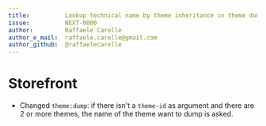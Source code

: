 ```yaml
---
title:          Lookup technical name by theme inheritance in theme dump command
issue:          NEXT-0000
author:         Raffaele Carelle
author_e_mail:  raffaele.carelle@gmail.com
author_github:  @raffaelecarelle
---
```

# Storefront
* Changed `theme:dump`: if there isn't a `theme-id` as argument and there are 2 or more themes, the name of the theme want to dump is asked.
